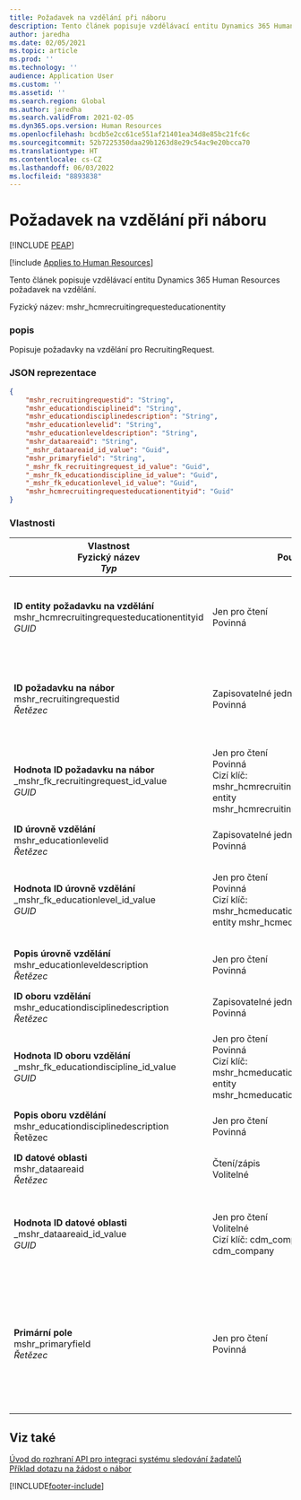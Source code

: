 ```yaml
---
title: Požadavek na vzdělání při náboru
description: Tento článek popisuje vzdělávací entitu Dynamics 365 Human Resources požadavek na vzdělání.
author: jaredha
ms.date: 02/05/2021
ms.topic: article
ms.prod: ''
ms.technology: ''
audience: Application User
ms.custom: ''
ms.assetid: ''
ms.search.region: Global
ms.author: jaredha
ms.search.validFrom: 2021-02-05
ms.dyn365.ops.version: Human Resources
ms.openlocfilehash: bcdb5e2cc61ce551af21401ea34d8e85bc21fc6c
ms.sourcegitcommit: 52b7225350daa29b1263d8e29c54ac9e20bcca70
ms.translationtype: HT
ms.contentlocale: cs-CZ
ms.lasthandoff: 06/03/2022
ms.locfileid: "8893838"
---
```

# <a name="recruiting-request-education"></a>Požadavek na vzdělání při náboru


[!INCLUDE [PEAP](../includes/peap-1.md)]

[!include [Applies to Human Resources](../includes/applies-to-hr.md)]

Tento článek popisuje vzdělávací entitu Dynamics 365 Human Resources požadavek na vzdělání.

Fyzický název: mshr_hcmrecruitingrequesteducationentity

### <a name="description"></a>popis

Popisuje požadavky na vzdělání pro RecruitingRequest.

### <a name="json-representation"></a>JSON reprezentace

```json
{
    "mshr_recruitingrequestid": "String",
    "mshr_educationdisciplineid": "String",
    "mshr_educationdisciplinedescription": "String",
    "mshr_educationlevelid": "String",
    "mshr_educationleveldescription": "String",
    "mshr_dataareaid": "String",
    "_mshr_dataareaid_id_value": "Guid",
    "mshr_primaryfield": "String",
    "_mshr_fk_recruitingrequest_id_value": "Guid",
    "_mshr_fk_educationdiscipline_id_value": "Guid",
    "_mshr_fk_educationlevel_id_value": "Guid",
    "mshr_hcmrecruitingrequesteducationentityid": "Guid"
}
```

### <a name="properties"></a>Vlastnosti

| Vlastnost<br>**Fyzický název**<br>**_Typ_** | Použít | popis |
| --- | --- | --- |
| **ID entity požadavku na vzdělání**<br>mshr_hcmrecruitingrequesteducationentityid<br>*GUID* | Jen pro čtení<br>Povinná | Systémem generovaný jedinečný identifikátor pro záznam Požadavku na vzdělání |
| **ID požadavku na nábor**<br>mshr_recruitingrequestid<br>*Řetězec* | Zapisovatelné jednou<br>Povinná | Uživatelsky čitelný jedinečný identifikátor souvisejícího požadavku na nábor. |
| **Hodnota ID požadavku na nábor**<br>_mshr_fk_recruitingrequest_id_value<br>*GUID* | Jen pro čtení<br>Povinná<br>Cizí klíč: mshr_hcmrecruitingrequestentityid entity mshr_hcmrecruitingrequestentity | Systémem generovaný jedinečný identifikátor souvisejícího požadavku na nábor. |
| **ID úrovně vzdělání**<br>mshr_educationlevelid<br>*Řetězec* | Zapisovatelné jednou<br>Povinná | Požadovaná úroveň vzdělání. |
| **Hodnota ID úrovně vzdělání**<br>_mshr_fk_educationlevel_id_value<br>*GUID* | Jen pro čtení<br>Povinná<br>Cizí klíč: mshr_hcmeducationlevelentityid entity mshr_hcmeducationlevelentity | Systémem generovaný jedinečný identifikátor požadované úrovně vzdělání. |
| **Popis úrovně vzdělání**<br>mshr_educationleveldescription<br>*Řetězec* | Jen pro čtení<br>Povinná | Popis úrovně požadované pro danou dovednost. |
| **ID oboru vzdělání**<br>mshr_educationdisciplinedescription<br>*Řetězec* | Zapisovatelné jednou<br>Povinná | Přesná oblast vzdělání. |
| **Hodnota ID oboru vzdělání**<br>_mshr_fk_educationdiscipline_id_value<br>*GUID* | Jen pro čtení<br>Povinná<br>Cizí klíč: mshr_hcmeducationdisciplineentityid entity mshr_hcmeducationdisciplineentity | Systémem generovaný jedinečný identifikátor požadovaného přesné oblasti vzdělání. |
| **Popis oboru vzdělání**<br>mshr_educationdisciplinedescription<br>Řetězec | Jen pro čtení<br>Povinná | POpis přesné oblasti vzdělání. |
| **ID datové oblasti**<br>mshr_dataareaid<br>*Řetězec* | Čtení/zápis<br>Volitelné | Určuje právnickou osobu (společnost).|
| **Hodnota ID datové oblasti**<br>_mshr_dataareaid_id_value<br>*GUID* | Jen pro čtení<br>Volitelné<br>Cizí klíč: cdm_companyid entity cdm_company | Systémem generovaná hodnota GUID identifikující právnickou osobu (společnost). |
| **Primární pole**<br>mshr_primaryfield<br>*Řetězec* | Jen pro čtení<br>Povinná | Zřetězení hodnoty požadavku na nábor, ID úrovně vzdělání a ID vzdělávací disciplíny jako další metoda k jedinečné identifikaci záznamu. |

## <a name="see-also"></a>Viz také

[Úvod do rozhraní API pro integraci systému sledování žadatelů](hr-admin-integration-ats-api-introduction.md)<br>
[Příklad dotazu na žádost o nábor](hr-admin-integration-ats-api-recruiting-request-example-query.md)



[!INCLUDE[footer-include](../includes/footer-banner.md)]
